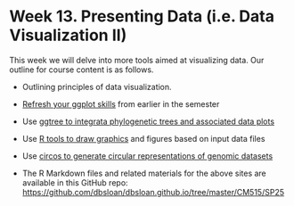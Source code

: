 # Week 13. Presenting Data (i.e. Data Visualization II)

This week we will delve into more tools aimed at visualizing data. Our outline for course content is as follows.

- Outlining principles of data visualization.

- [Refresh your ggplot skills](https://dbsloan.github.io/CM515/SP25/ggplot/) from earlier in the semester

- Use [ggtree to integrata phylogenetic trees and associated data plots](https://dbsloan.github.io/CM515/SP25/ggtree/)

- Use [R tools to draw graphics](https://dbsloan.github.io/CM515/SP25/r_figure_drawing/) and figures based on input data files

- Use [circos to generate circular representations of genomic datasets](https://dbsloan.github.io/CM515/SP25/circos/)

- The R Markdown files and related materials for the above sites are available in this GitHub repo: https://github.com/dbsloan/dbsloan.github.io/tree/master/CM515/SP25 